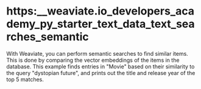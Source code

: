 # https:\_\_weaviate.io_developers_academy_py_starter_text_data_text_searches_semantic

With Weaviate, you can perform semantic searches to find similar items. This is done by comparing the vector embeddings of the items in the database. This example finds entries in "Movie" based on their similarity to the query "dystopian future", and prints out the title and release year of the top 5 matches.
